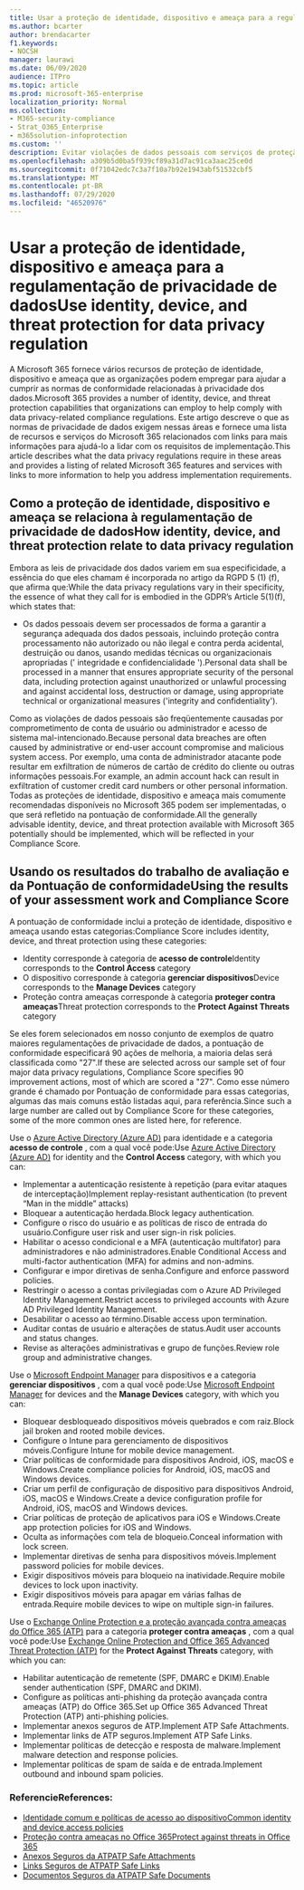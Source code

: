 ```yaml
---
title: Usar a proteção de identidade, dispositivo e ameaça para a regulamentação de privacidade de dados
ms.author: bcarter
author: brendacarter
f1.keywords:
- NOCSH
manager: laurawi
ms.date: 06/09/2020
audience: ITPro
ms.topic: article
ms.prod: microsoft-365-enterprise
localization_priority: Normal
ms.collection:
- M365-security-compliance
- Strat_O365_Enterprise
- m365solution-infoprotection
ms.custom: ''
description: Evitar violações de dados pessoais com serviços de proteção de identidade, dispositivo e ameaça do Microsoft 365.
ms.openlocfilehash: a309b5d0ba5f939cf89a31d7ac91ca3aac25ce0d
ms.sourcegitcommit: 0f71042edc7c3a7f10a7b92e1943abf51532cbf5
ms.translationtype: MT
ms.contentlocale: pt-BR
ms.lasthandoff: 07/29/2020
ms.locfileid: "46520976"
---
```

# <a name="use-identity-device-and-threat-protection-for-data-privacy-regulation"></a><span data-ttu-id="292c2-103">Usar a proteção de identidade, dispositivo e ameaça para a regulamentação de privacidade de dados</span><span class="sxs-lookup"><span data-stu-id="292c2-103">Use identity, device, and threat protection for data privacy regulation</span></span>

<span data-ttu-id="292c2-104">A Microsoft 365 fornece vários recursos de proteção de identidade, dispositivo e ameaça que as organizações podem empregar para ajudar a cumprir as normas de conformidade relacionadas à privacidade dos dados.</span><span class="sxs-lookup"><span data-stu-id="292c2-104">Microsoft 365 provides a number of identity, device, and threat protection capabilities that organizations can employ to help comply with data privacy-related compliance regulations.</span></span> <span data-ttu-id="292c2-105">Este artigo descreve o que as normas de privacidade de dados exigem nessas áreas e fornece uma lista de recursos e serviços do Microsoft 365 relacionados com links para mais informações para ajudá-lo a lidar com os requisitos de implementação.</span><span class="sxs-lookup"><span data-stu-id="292c2-105">This article describes what the data privacy regulations require in these areas and provides a listing of related Microsoft 365 features and services with links to more information to help you address implementation requirements.</span></span>

## <a name="how-identity-device-and-threat-protection-relate-to-data-privacy-regulation"></a><span data-ttu-id="292c2-106">Como a proteção de identidade, dispositivo e ameaça se relaciona à regulamentação de privacidade de dados</span><span class="sxs-lookup"><span data-stu-id="292c2-106">How identity, device, and threat protection relate to data privacy regulation</span></span>

<span data-ttu-id="292c2-107">Embora as leis de privacidade dos dados variem em sua especificidade, a essência do que eles chamam é incorporada no artigo da RGPD 5 (1) (f), que afirma que:</span><span class="sxs-lookup"><span data-stu-id="292c2-107">While the data privacy regulations vary in their specificity, the essence of what they call for is embodied in the GDPR’s Article 5(1)(f), which states that:</span></span> 

- <span data-ttu-id="292c2-108">Os dados pessoais devem ser processados de forma a garantir a segurança adequada dos dados pessoais, incluindo proteção contra processamento não autorizado ou não ilegal e contra perda acidental, destruição ou danos, usando medidas técnicas ou organizacionais apropriadas (' integridade e confidencialidade ').</span><span class="sxs-lookup"><span data-stu-id="292c2-108">Personal data shall be processed in a manner that ensures appropriate security of the personal data, including protection against unauthorized or unlawful processing and against accidental loss, destruction or damage, using appropriate technical or organizational measures ('integrity and confidentiality').</span></span>

<span data-ttu-id="292c2-109">Como as violações de dados pessoais são freqüentemente causadas por comprometimento de conta de usuário ou administrador e acesso de sistema mal-intencionado.</span><span class="sxs-lookup"><span data-stu-id="292c2-109">Because personal data breaches are often caused by administrative or end-user account compromise and malicious system access.</span></span> <span data-ttu-id="292c2-110">Por exemplo, uma conta de administrador atacante pode resultar em exfiltration de números de cartão de crédito do cliente ou outras informações pessoais.</span><span class="sxs-lookup"><span data-stu-id="292c2-110">For example, an admin account hack can result in exfiltration of customer credit card numbers or other personal information.</span></span> <span data-ttu-id="292c2-111">Todas as proteções de identidade, dispositivo e ameaça mais comumente recomendadas disponíveis no Microsoft 365 podem ser implementadas, o que será refletido na pontuação de conformidade.</span><span class="sxs-lookup"><span data-stu-id="292c2-111">All the generally advisable identity, device, and threat protection available with Microsoft 365 potentially should be implemented, which will be reflected in your Compliance Score.</span></span>

## <a name="using-the-results-of-your-assessment-work-and-compliance-score"></a><span data-ttu-id="292c2-112">Usando os resultados do trabalho de avaliação e da Pontuação de conformidade</span><span class="sxs-lookup"><span data-stu-id="292c2-112">Using the results of your assessment work and Compliance Score</span></span>

<span data-ttu-id="292c2-113">A pontuação de conformidade inclui a proteção de identidade, dispositivo e ameaça usando estas categorias:</span><span class="sxs-lookup"><span data-stu-id="292c2-113">Compliance Score includes identity, device, and threat protection using these categories:</span></span>

- <span data-ttu-id="292c2-114">Identity corresponde à categoria de **acesso de controle**</span><span class="sxs-lookup"><span data-stu-id="292c2-114">Identity corresponds to the **Control Access** category</span></span>
- <span data-ttu-id="292c2-115">O dispositivo corresponde à categoria **gerenciar dispositivos**</span><span class="sxs-lookup"><span data-stu-id="292c2-115">Device corresponds to the **Manage Devices** category</span></span>
- <span data-ttu-id="292c2-116">Proteção contra ameaças corresponde à categoria **proteger contra ameaças**</span><span class="sxs-lookup"><span data-stu-id="292c2-116">Threat protection corresponds to the **Protect Against Threats** category</span></span>
 
<span data-ttu-id="292c2-117">Se eles forem selecionados em nosso conjunto de exemplos de quatro maiores regulamentações de privacidade de dados, a pontuação de conformidade especificará 90 ações de melhoria, a maioria delas será classificada como "27".</span><span class="sxs-lookup"><span data-stu-id="292c2-117">If these are selected across our sample set of four major data privacy regulations, Compliance Score specifies 90 improvement actions, most of which are scored a "27".</span></span> <span data-ttu-id="292c2-118">Como esse número grande é chamado por Pontuação de conformidade para essas categorias, algumas das mais comuns estão listadas aqui, para referência.</span><span class="sxs-lookup"><span data-stu-id="292c2-118">Since such a large number are called out by Compliance Score for these categories, some of the more common ones are listed here, for reference.</span></span>

<span data-ttu-id="292c2-119">Use o [Azure Active Directory (Azure AD)](https://azure.microsoft.com/services/active-directory/) para identidade e a categoria **acesso de controle** , com a qual você pode:</span><span class="sxs-lookup"><span data-stu-id="292c2-119">Use [Azure Active Directory (Azure AD)](https://azure.microsoft.com/services/active-directory/) for identity and the **Control Access** category, with which you can:</span></span>

- <span data-ttu-id="292c2-120">Implementar a autenticação resistente à repetição (para evitar ataques de interceptação)</span><span class="sxs-lookup"><span data-stu-id="292c2-120">Implement replay-resistant authentication (to prevent “Man in the middle” attacks)</span></span>
- <span data-ttu-id="292c2-121">Bloquear a autenticação herdada.</span><span class="sxs-lookup"><span data-stu-id="292c2-121">Block legacy authentication.</span></span>
- <span data-ttu-id="292c2-122">Configure o risco do usuário e as políticas de risco de entrada do usuário.</span><span class="sxs-lookup"><span data-stu-id="292c2-122">Configure user risk and user sign-in risk policies.</span></span>
- <span data-ttu-id="292c2-123">Habilitar o acesso condicional e a MFA (autenticação multifator) para administradores e não administradores.</span><span class="sxs-lookup"><span data-stu-id="292c2-123">Enable Conditional Access and multi-factor authentication (MFA) for admins and non-admins.</span></span>
- <span data-ttu-id="292c2-124">Configurar e impor diretivas de senha.</span><span class="sxs-lookup"><span data-stu-id="292c2-124">Configure and enforce password policies.</span></span>
- <span data-ttu-id="292c2-125">Restringir o acesso a contas privilegiadas com o Azure AD Privileged Identity Management.</span><span class="sxs-lookup"><span data-stu-id="292c2-125">Restrict access to privileged accounts with Azure AD Privileged Identity Management.</span></span>
- <span data-ttu-id="292c2-126">Desabilitar o acesso ao término.</span><span class="sxs-lookup"><span data-stu-id="292c2-126">Disable access upon termination.</span></span>
- <span data-ttu-id="292c2-127">Auditar contas de usuário e alterações de status.</span><span class="sxs-lookup"><span data-stu-id="292c2-127">Audit user accounts and status changes.</span></span>
- <span data-ttu-id="292c2-128">Revise as alterações administrativas e grupo de funções.</span><span class="sxs-lookup"><span data-stu-id="292c2-128">Review role group and administrative changes.</span></span>

<span data-ttu-id="292c2-129">Use o [Microsoft Endpoint Manager](https://www.microsoft.com/microsoft-365/microsoft-endpoint-manager) para dispositivos e a categoria **gerenciar dispositivos** , com a qual você pode:</span><span class="sxs-lookup"><span data-stu-id="292c2-129">Use [Microsoft Endpoint Manager](https://www.microsoft.com/microsoft-365/microsoft-endpoint-manager) for devices and the **Manage Devices** category, with which you can:</span></span>

- <span data-ttu-id="292c2-130">Bloquear desbloqueado dispositivos móveis quebrados e com raiz.</span><span class="sxs-lookup"><span data-stu-id="292c2-130">Block jail broken and rooted mobile devices.</span></span>
- <span data-ttu-id="292c2-131">Configure o Intune para gerenciamento de dispositivos móveis.</span><span class="sxs-lookup"><span data-stu-id="292c2-131">Configure Intune for mobile device management.</span></span>
- <span data-ttu-id="292c2-132">Criar políticas de conformidade para dispositivos Android, iOS, macOS e Windows.</span><span class="sxs-lookup"><span data-stu-id="292c2-132">Create compliance policies for Android, iOS, macOS and Windows devices.</span></span>
- <span data-ttu-id="292c2-133">Criar um perfil de configuração de dispositivo para dispositivos Android, iOS, macOS e Windows.</span><span class="sxs-lookup"><span data-stu-id="292c2-133">Create a device configuration profile for Android, iOS, macOS and Windows devices.</span></span>
- <span data-ttu-id="292c2-134">Criar políticas de proteção de aplicativos para iOS e Windows.</span><span class="sxs-lookup"><span data-stu-id="292c2-134">Create app protection policies for iOS and Windows.</span></span>
- <span data-ttu-id="292c2-135">Oculta as informações com tela de bloqueio.</span><span class="sxs-lookup"><span data-stu-id="292c2-135">Conceal information with lock screen.</span></span>
- <span data-ttu-id="292c2-136">Implementar diretivas de senha para dispositivos móveis.</span><span class="sxs-lookup"><span data-stu-id="292c2-136">Implement password policies for mobile devices.</span></span>
- <span data-ttu-id="292c2-137">Exigir dispositivos móveis para bloqueio na inatividade.</span><span class="sxs-lookup"><span data-stu-id="292c2-137">Require mobile devices to lock upon inactivity.</span></span>
- <span data-ttu-id="292c2-138">Exigir dispositivos móveis para apagar em várias falhas de entrada.</span><span class="sxs-lookup"><span data-stu-id="292c2-138">Require mobile devices to wipe on multiple sign-in failures.</span></span>

<span data-ttu-id="292c2-139">Use o [Exchange Online Protection e a proteção avançada contra ameaças do Office 365 (ATP)](../security/office-365-security/office-365-atp.md) para a categoria **proteger contra ameaças** , com a qual você pode:</span><span class="sxs-lookup"><span data-stu-id="292c2-139">Use [Exchange Online Protection and Office 365 Advanced Threat Protection (ATP)](../security/office-365-security/office-365-atp.md) for the **Protect Against Threats** category, with which you can:</span></span>

- <span data-ttu-id="292c2-140">Habilitar autenticação de remetente (SPF, DMARC e DKIM).</span><span class="sxs-lookup"><span data-stu-id="292c2-140">Enable sender authentication (SPF, DMARC and DKIM).</span></span>
- <span data-ttu-id="292c2-141">Configure as políticas anti-phishing da proteção avançada contra ameaças (ATP) do Office 365.</span><span class="sxs-lookup"><span data-stu-id="292c2-141">Set up Office 365 Advanced Threat Protection (ATP) anti-phishing policies.</span></span>
- <span data-ttu-id="292c2-142">Implementar anexos seguros de ATP.</span><span class="sxs-lookup"><span data-stu-id="292c2-142">Implement ATP Safe Attachments.</span></span>
- <span data-ttu-id="292c2-143">Implementar links de ATP seguros.</span><span class="sxs-lookup"><span data-stu-id="292c2-143">Implement ATP Safe Links.</span></span>
- <span data-ttu-id="292c2-144">Implementar políticas de detecção e resposta de malware.</span><span class="sxs-lookup"><span data-stu-id="292c2-144">Implement malware detection and response policies.</span></span>
- <span data-ttu-id="292c2-145">Implementar políticas de spam de saída e de entrada.</span><span class="sxs-lookup"><span data-stu-id="292c2-145">Implement outbound and inbound spam policies.</span></span>

### <a name="references"></a><span data-ttu-id="292c2-146">Referencie</span><span class="sxs-lookup"><span data-stu-id="292c2-146">References:</span></span>

- [<span data-ttu-id="292c2-147">Identidade comum e políticas de acesso ao dispositivo</span><span class="sxs-lookup"><span data-stu-id="292c2-147">Common identity and device access policies</span></span>](../enterprise/identity-access-policies.md)
- [<span data-ttu-id="292c2-148">Proteção contra ameaças no Office 365</span><span class="sxs-lookup"><span data-stu-id="292c2-148">Protect against threats in Office 365</span></span>](https://support.office.com/article/protect-against-threats-in-office-365-b10023f6-f30f-45d3-b3ad-b71aa4aa0d58)
- [<span data-ttu-id="292c2-149">Anexos Seguros da ATP</span><span class="sxs-lookup"><span data-stu-id="292c2-149">ATP Safe Attachments</span></span>](../security/office-365-security/atp-safe-attachments.md)
- [<span data-ttu-id="292c2-150">Links Seguros de ATP</span><span class="sxs-lookup"><span data-stu-id="292c2-150">ATP Safe Links</span></span>](../security/office-365-security/atp-safe-links.md)
- [<span data-ttu-id="292c2-151">Documentos Seguros da ATP</span><span class="sxs-lookup"><span data-stu-id="292c2-151">ATP Safe Documents</span></span>](../security/office-365-security/safe-docs.md)
